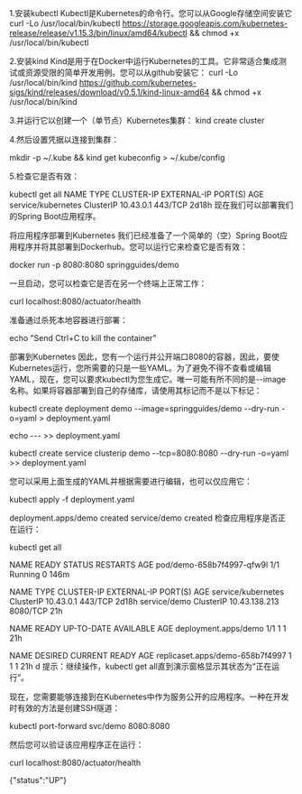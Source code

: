 1.安装kubectl
Kubectl是Kubernetes的命令行。您可以从Google存储空间安装它
curl -Lo /usr/local/bin/kubectl https://storage.googleapis.com/kubernetes-release/release/v1.15.3/bin/linux/amd64/kubectl && chmod +x /usr/local/bin/kubectl

2.安装kind
Kind是用于在Docker中运行Kubernetes的工具。它非常适合集成测试或资源受限的简单开发用例。您可以从github安装它：
curl -Lo /usr/local/bin/kind https://github.com/kubernetes-sigs/kind/releases/download/v0.5.1/kind-linux-amd64 && chmod +x /usr/local/bin/kind

3.并运行它以创建一个（单节点）Kubernetes集群：
kind create cluster

4.然后设置凭据以连接到集群：

mkdir -p ~/.kube && kind get kubeconfig > ~/.kube/config

5.检查它是否有效：

kubectl get all
NAME                 TYPE        CLUSTER-IP      EXTERNAL-IP   PORT(S)    AGE
service/kubernetes   ClusterIP   10.43.0.1       <none>        443/TCP    2d18h
现在我们可以部署我们的Spring Boot应用程序。

将应用程序部署到Kubernetes
我们已经准备了一个简单的（空）Spring Boot应用程序并将其部署到Dockerhub。您可以运行它来检查它是否有效：

docker run -p 8080:8080 springguides/demo

一旦启动，您可以检查它是否在另一个终端上正常工作：

curl localhost:8080/actuator/health

准备通过杀死本地容器进行部署：

echo "Send Ctrl+C to kill the container"

部署到Kubernetes
因此，您有一个运行并公开端口8080的容器，因此，要使Kubernetes运行，您所需要的只是一些YAML。为了避免不得不查看或编辑YAML，现在，您可以要求kubectl为您生成它。唯一可能有所不同的是--image名称。如果将容器部署到自己的存储库，请使用其标记而不是以下标记：

kubectl create deployment demo --image=springguides/demo --dry-run -o=yaml > deployment.yaml

echo --- >> deployment.yaml

kubectl create service clusterip demo --tcp=8080:8080 --dry-run -o=yaml >> deployment.yaml

您可以采用上面生成的YAML并根据需要进行编辑，也可以仅应用它：

kubectl apply -f deployment.yaml

deployment.apps/demo created
service/demo created
检查应用程序是否正在运行：

kubectl get all

NAME                             READY     STATUS      RESTARTS   AGE
pod/demo-658b7f4997-qfw9l        1/1       Running     0          146m

NAME                 TYPE        CLUSTER-IP      EXTERNAL-IP   PORT(S)    AGE
service/kubernetes   ClusterIP   10.43.0.1       <none>        443/TCP    2d18h
service/demo         ClusterIP   10.43.138.213   <none>        8080/TCP   21h

NAME                   READY     UP-TO-DATE   AVAILABLE   AGE
deployment.apps/demo   1/1       1            1           21h

NAME                              DESIRED   CURRENT   READY     AGE
replicaset.apps/demo-658b7f4997   1         1         1         21h
d
提示：继续操作，kubectl get all直到演示窗格显示其状态为“正在运行”。

现在，您需要能够连接到在Kubernetes中作为服务公开的应用程序。一种在开发时有效的方法是创建SSH隧道：

kubectl port-forward svc/demo 8080:8080

然后您可以验证该应用程序正在运行：

curl localhost:8080/actuator/health

{"status":"UP"}